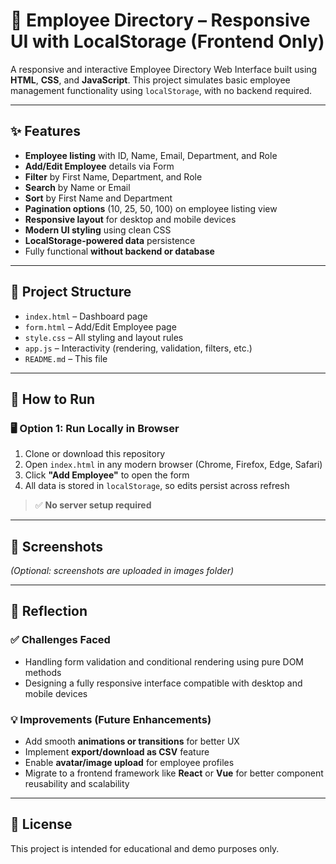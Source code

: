 # 👥 Employee Directory – Responsive UI with LocalStorage (Frontend Only)

A responsive and interactive Employee Directory Web Interface built using **HTML**, **CSS**, and **JavaScript**. This project simulates basic employee management functionality using `localStorage`, with no backend required.

---

## ✨ Features

- **Employee listing** with ID, Name, Email, Department, and Role
- **Add/Edit Employee** details via Form
- **Filter** by First Name, Department, and Role
- **Search** by Name or Email
- **Sort** by First Name and Department
- **Pagination options** (10, 25, 50, 100) on employee listing view
- **Responsive layout** for desktop and mobile devices
- **Modern UI styling** using clean CSS
- **LocalStorage-powered data** persistence
- Fully functional **without backend or database**

---

## 📁 Project Structure

- `index.html` – Dashboard page
- `form.html` – Add/Edit Employee page
- `style.css` – All styling and layout rules
- `app.js` – Interactivity (rendering, validation, filters, etc.)
- `README.md` – This file

---

## 🚀 How to Run

### 🖥 Option 1: Run Locally in Browser

1. Clone or download this repository  
2. Open `index.html` in any modern browser (Chrome, Firefox, Edge, Safari)  
3. Click **"Add Employee"** to open the form  
4. All data is stored in `localStorage`, so edits persist across refresh

> ✅ **No server setup required**

---

## 📸 Screenshots

*(Optional: screenshots are uploaded in images folder)*

---

## 🧠 Reflection

### ✅ Challenges Faced

- Handling form validation and conditional rendering using pure DOM methods
- Designing a fully responsive interface compatible with desktop and mobile devices

### 💡 Improvements (Future Enhancements)

- Add smooth **animations or transitions** for better UX
- Implement **export/download as CSV** feature
- Enable **avatar/image upload** for employee profiles
- Migrate to a frontend framework like **React** or **Vue** for better component reusability and scalability

---

## 📄 License

This project is intended for educational and demo purposes only.
